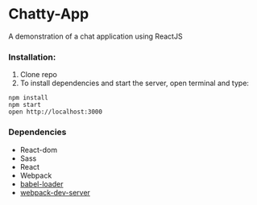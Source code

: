 Chatty-App
=====================

A demonstration of a chat application using ReactJS

### Installation:

1. Clone repo
2. To install dependencies and start the server, open terminal and type:

```
npm install
npm start
open http://localhost:3000

```

### Dependencies
* React-dom
* Sass
* React
* Webpack
* [babel-loader](https://github.com/babel/babel-loader)
* [webpack-dev-server](https://github.com/webpack/webpack-dev-server)
